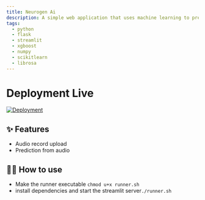 ```yaml
---
title: Neurogen Ai
description: A simple web application that uses machine learning to predict the likelyhood of getting Parkinsons Disease based on the input of a user's voice
tags:
  - python
  - flask
  - streamlit
  - xgboost
  - numpy
  - scikitlearn
  - librosa
---
```


# Deployment Live 

[![Deployment](https://neurogen.streamlit.io)](https://neurogen.streamlit.io)

## ✨ Features

- Audio record upload
- Prediction from audio

## 💁‍♀️ How to use

- Make the runner executable `chmod u+x runner.sh`
- install dependencies and start the streamlit server`./runner.sh`
